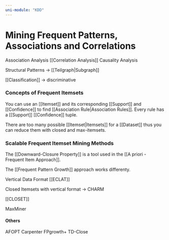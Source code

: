 ```yaml
---
uni-module: "KDD"
---
```


# Mining Frequent Patterns, Associations and Correlations

Association Analysis
[[Correlation Analysis]]
Causality Analysis

Structural Patterns → [[Teilgraph|Subgraph]]

[[Classification]] → discriminative

### Concepts of Frequent Itemsets

You can use an [[Itemset]] and its corresponding [[Support]] and [[Confidence]] to find [[Association Rule|Association Rules]].
Every rule has a [[Support]] [[Confidence]] tuple.

There are too many possible [[Itemset|Itemsets]] for a [[Dataset]] thus you can reduce them with closed and max-itemsets.

### Scalable Frequent Itemset Mining Methods

The [[Downward-Closure Property]] is a tool used in the [[A priori - Frequent Item Approach]].

The [[Frequent Pattern Growth]] approach works differenty.

Vertical Data Format
[[ECLAT]]

Closed Itemsets with vertical format → CHARM

[[CLOSET]]

MaxMiner

#### Others

AFOPT
Carpenter
FPgrowth+
TD-Close

